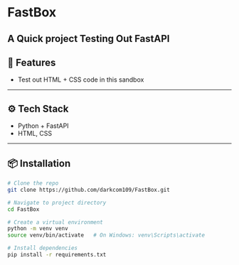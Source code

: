 # FastBox

A Quick project Testing Out FastAPI
---

## 🚀 Features
- Test out HTML + CSS code in this sandbox

---

## ⚙️ Tech Stack
- Python + FastAPI
- HTML, CSS

---

## 📦 Installation

```bash
# Clone the repo
git clone https://github.com/darkcom109/FastBox.git

# Navigate to project directory
cd FastBox

# Create a virtual environment
python -m venv venv
source venv/bin/activate   # On Windows: venv\Scripts\activate

# Install dependencies
pip install -r requirements.txt
